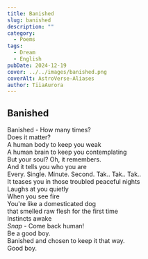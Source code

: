 ```yaml
---
title: Banished
slug: banished
description: ""
category:
  - Poems
tags:
  - Dream
  - English
pubDate: 2024-12-19
cover: ../../images/banished.png
coverAlt: AstroVerse-Aliases
author: TiiaAurora
---
```


## Banished

Banished - How many times?<br>
Does it matter?<br>
A human body to keep you weak<br>
A human brain to keep you contemplating<br>
But your soul? Oh, it remembers.<br>
And it tells you who you are<br>
Every. Single. Minute. Second. Tak.. Tak.. Tak..<br>
It teases you in those troubled peaceful nights<br>
Laughs at you quietly<br>
When you see fire<br>
You're like a domesticated dog<br>
that smelled raw flesh for the first time<br>
Instincts awake<br>
_Snap_ - Come back human! <br>
Be a good boy. <br>
Banished and chosen to keep it that way. <br>
Good boy. <br>
